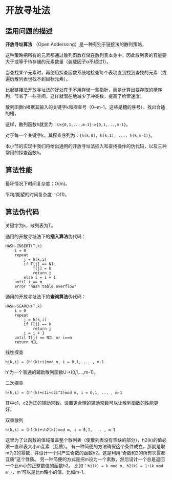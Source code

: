 开放寻址法
=======

适用问题的描述
----------------

**开放寻址算法** （Open Adderssing）是一种有别于链接法的散列策略，

这种策略把所有的元素都通过散列函数存储在散列表本身中，因此散列表的容量要大于或等于待存储的元素数量（装载因子α不超过1）。

当查找某个元素时，再使用探查函数系统地检查每个表项直到找到查找的元素（或遍历散列表也找不到目标元素）。

比起链接法开放寻址法的好处在于不用存储一些指针，而是计算出要存取的槽序列，节省了一些空间，这样就潜在地减少了冲突数，提高了检索速度。

散列函数h根据其输入的关键字k和探查号（0~m-1，这些是槽的序号），找出合适的槽，

这样，散列函数h就变为：`U×{0,1,...,m-1}->{0,1,...,m-1}`。

对于每一个关键字k，其探查序列为：`{h(k,0), h(k,1), ..., h(k,m-1)}`。

本小节的实现中我们将给出通用的开放寻址法插入和查找操作的伪代码，以及三种常用的探查函数h。

算法性能
---------

最坏情况下时间复杂度：O(m)。

平均/期望的时间复杂度：O(1)。

算法伪代码
-----------

关键字为k，散列表为T。

通用的开放寻址法下的**插入算法**伪代码：

```
HASH-INSERT(T,k)
	i = 0
	repeat
		j = h(k,i)
		if T[j] == NIL
			T[j] = k
			return j
		else i = i + 1
	until i == m
	error "hash table overflow"
```
	
通用的开放寻址法下的**查询算法**伪代码：

```
HASH-SEARCH(T,k)
	i = 0
	repeat
		j = h(k,i)
		if T[j] == k
			return j
		i = i + 1
	until T[j] == NIL or i==m
	return NIL
```

线性探查

`h(k,i) = (h'(k)+i)mod m, i = 0,1, ... , m-1`

h'为一个普通的辅助散列函数U->(0,1,...,m-1)。

二次探查

`h(k,i) = (h'(k)+c1i+c2i^2)mod m, i = 0,1, ... , m-1`

其中c1，c2为正的辅助常数。设置更合理的辅助常数可以让散列函数的性能更好。

双重散列

`h(k,i) = (h1(k)+ih2(k))mod m, i = 0,1, ... , m-1`

这里为了让函数的值域覆盖整个散列表（使散列表没有空缺的部分），h2(k)的值必须一直和表大小m互素（互质）。
有一种简便的方法确保这个条件成立，那就是取m为2的幂数，并设计一个只产生奇数的函数h2。这是利用“奇数和2的所有次幂都互质”这个性质。
另一种简便的方式是把m设为一个素数，然后设计一个总是返回一个比m小的正整数值的函数h2。
比如：`h1(k) = k mod m, h2(k) = 1+(k mod m')`，m'可以是比m略小的值，比如m-1。